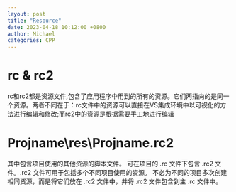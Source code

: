 ```yaml
---
layout: post
title: "Resource"
date: 2023-04-18 10:12:00 +0800
author: Michael
categories: CPP
---
```


# rc & rc2
rc和rc2都是资源文件,包含了应用程序中用到的所有的资源。它们两指向的是同一个资源。两者不同在于：rc文件中的资源可以直接在VS集成环境中以可视化的方法进行编辑和修改;而rc2中的资源是根据需要手工地进行编辑

# Projname\res\Projname.rc2
其中包含项目使用的其他资源的脚本文件。 可在项目的 .rc 文件下包含 .rc2 文件。.rc2 文件可用于包括多个不同项目使用的资源。 不必为不同的项目多次创建相同资源，而是将它们放在 .rc2 文件中，并将 .rc2 文件包含到主 .rc 文件中。